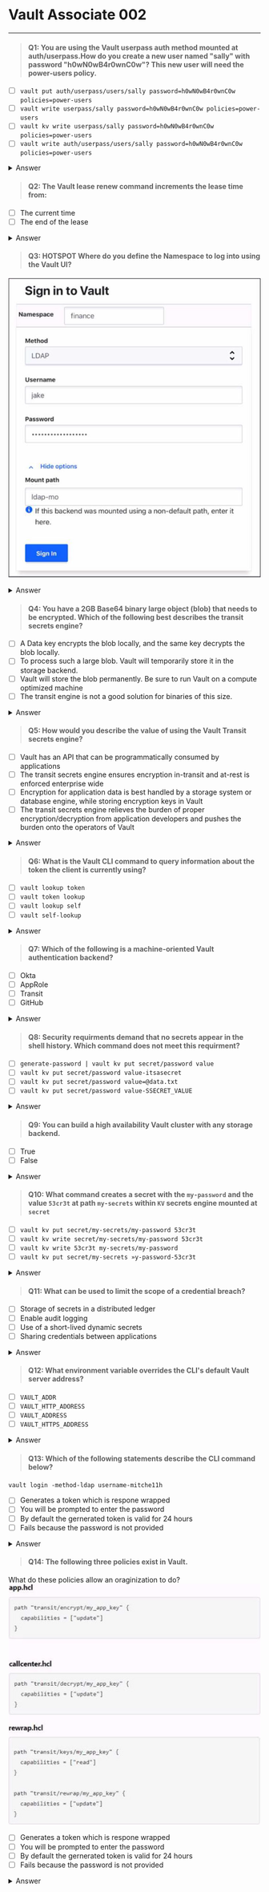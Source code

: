 # Vault Associate 002
---
> #### Q1: You are using the Vault userpass auth method mounted at auth/userpass.How do you create a new user named "sally" with password "h0wN0wB4r0wnC0w"? This new user will need the power-users policy.
- [ ] `vault put auth/userpass/users/sally password=h0wN0wB4r0wnC0w policies=power-users`
- [ ] `vault write userpass/sally password=h0wN0wB4r0wnC0w policies=power-users`
- [ ] `vault kv write userpass/sally password=h0wN0wB4r0wnC0w policies=power-users`
- [ ] `vault write auth/userpass/users/sally password=h0wN0wB4r0wnC0w policies=power-users`
<details>
  <summary> Answer </summary>
  
  `vault put auth/userpass/users/sally password=h0wN0wB4r0wnC0w policies=power-users`
  
</details>

> #### Q2: The Vault lease renew command increments the lease time from:
- [ ] The current time
- [ ] The end of the lease
<details>
  <summary> Answer </summary>
  
  The Current Time, not the end of the lease. This means that the user can request a specific amount of time they want remaining on the lease, termed the increment. This is not an increment at the end of the current TTL; it is an increment from the current time. For example, `vault lease renew -increment=3600 my-lease-id` would request that the TTL of the lease be adjusted to 1 hour(3600 seconds) from now. Having the increment be rooted at the current time instead of the end of the lease makes it easy for users to reduce the length of leases if they don't actually need credentials for the full possible lease period, allowing those credentials to expire sooner and resources to be cleaned up earlier. The requested increment is completely advisory. The backend in charge of the secret can choose to completely ignore it.
  Refrence: Lease, Renew, and Revoke | Vault | HashiCorp Developer
  
</details>

> #### Q3: HOTSPOT Where do you define the Namespace to log into using the Vault UI?
![alt text](signintovault.png)

<details>
  <summary> Answer </summary>
  
  The namespace can be defined in the "Mount Path" field in the "Advance Options" section of the login screen. The mount Path is the path where the auth method is enabled, and it can include a namespace prefix. For example LDAP auth method is enabled at the path `ns1/auth/ldap`, where `ns1` is the namespace, then the mount path field should be set to `ns1/auth/ldap` this way, the Vault UI will log in to the correct namespace and auth method. Alternatively, the namespace can also be specified in the URL of the Vault UI, such as 
 ***https://vault.example.com/ui/vault/auth/ns1/auth/ldap/login***

</details>

> #### Q4: You have a 2GB Base64 binary large object (blob) that needs to be encrypted. Which of the following best describes the transit secrets engine?
- [ ] A Data key encrypts the blob locally, and the same key decrypts the blob locally.
- [ ] To process such a large blob. Vault will temporarily store it in the storage backend.
- [ ] Vault will store the blob permanently. Be sure to run Vault on a compute optimized machine
- [ ] The transit engine is not a good solution for binaries of this size.
<details>
  <summary> Answer </summary>
  
  The transit engine is not a good solution for binaries of this size, because it is designed to handle cryptographic functions on data in-transit, not data at-rest. The transit secrets engine does not store any data sent to it, so it would require sending the entire 2GB blob to Vault for encryption or decryption,
  which would be inefficient and impractical. A better solution would be to use the transit secrets engine to generate a data key, which is a high-entropy key that can be used to encrypt or decrypt data locally. The data key can be returned in plaintext or wrapped by another key, depending on the use case. This way, the transit secrets engine only handles the encryption or decryption of the data key, not the data itself, and the data can be stored in any primary data store.

  Reference: Transit - Secrets Engines | Vault | HashiCorp Developer, Encryption as a service: transit secrets engine | Vault | HashiCorp Developer
</details>

> #### Q5: How would you describe the value of using the Vault Transit secrets engine?
- [ ] Vault has an API that can be programmatically consumed by applications
- [ ] The transit secrets engine ensures encryption in-transit and at-rest is enforced enterprise wide
- [ ] Encryption for application data is best handled by a storage system or database engine, while storing encryption keys in Vault
- [ ] The transit secrets engine relieves the burden of proper encryption/decryption from application developers and pushes the burden onto the operators of Vault
<details>
  <summary> Answer </summary>
  
  The transit secrets engine relieves the burden of proper encryption/decryption from application developers and pushes the burden onto the operators of Vault. The transit secrets engine provides encryption as a service, which means that it performs cryptographic operations on data in-transit without storing any data. This allows developers to delegate the responsibility of managing encryption keys and algorithms to Vault operators, who can define and enforce policies on the transit secrets engine. This way, developers can focus on their application logic and data, while Vault handles the encryption and decryption of data in a secure and scalable manner.

  Reference: Transit - Secrets Engines | Vault | HashiCorp Developer, Encryption as a service: transit
  secrets engine | Vault | HashiCorp Developer
</details>

> #### Q6: What is the Vault CLI command to query information about the token the client is currently using?

- [ ] `vault lookup token`
- [ ] `vault token lookup`
- [ ] `vault lookup self`
- [ ] `vault self-lookup`
<details>
  <summary> Answer </summary>
  
  `vault token lookup` The Vault CLI command to query information about the token the client is currently using is vault token lookup. This command displays information about the token or accessor provided as an argument, or the locally authenticated token if no argument is given. The information includes the token ID, accessor, policies, TTL, creation time, and metadata. This command can be useful for debugging and auditing purposes, as well as for renewing or revoking tokens.

Reference: token lookup - Command | Vault | HashiCorp Developer, Tokens | Vault | HashiCorp Developer
</details>

> #### Q7: Which of the following is a machine-oriented Vault authentication backend?

- [ ] Okta
- [ ] AppRole
- [ ] Transit
- [ ] GitHub
<details>
  <summary> Answer </summary>
  
  AppRole is a machine-oriented authentication method that allows machines or applications to authenticate with Vault using a role ID and a secret ID. The role ID is a unique identifier for the application, and the secret ID is a single-use credential that can be delivered to the application securely. AppRole is designed to provide secure introduction of machines and applications to Vault, and to support the principle of least privilege by allowing fine-grained access control policies to be attached to each role. Okta, GitHub, and Transit are not machine-oriented authentication methods. Okta and GitHub are useroriented authentication methods that allow users to authenticate with Vault using their Okta or GitHub credentials. Transit is not an authentication method at all, but a secrets engine that provides encryption as a service.

Reference: AppRole Auth Method | Vault | HashiCorp Developer Okta Auth Method | Vault | HashiCorp Developer GitHub Auth Method | Vault | HashiCorp Developer Transit Secrets Engine | Vault | HashiCorp Developer
</details>

> #### Q8: Security requirments demand that no secrets appear in the shell history. Which command does not meet this requirment?

- [ ] `generate-password | vault kv put secret/password value`
- [ ] `vault kv put secret/password value-itsasecret`
- [ ] `vault kv put secret/password value=@data.txt`
- [ ] `vault kv put secret/password value-SSECRET_VALUE`
<details>
  <summary> Answer </summary>
 
  `vault kv put secret/password value-itsasecret`
   This command would store the secret value `itsasecret` in the `key/value` secrets engine at the path `secret/password`, but it would also expose the secret value in the shell history, which could be accessed by other users or malicious actors. This is not a secure way of storing secrets in Vault. The other commands are more secure ways of storing secrets in Vault without revealing them in the shell history.



</details>

> #### Q9: You can build a high availability Vault cluster with any storage backend.

- [ ] True
- [ ] False
<details>
  <summary> Answer </summary>
 
  False
   Not all storage backends support high availability mode for Vault. Only the storage backends that support locking can enable Vault to run in a multi-server mode where one server is active and the others are standby. Some examples of storage backends that support high availability mode are Consul, Integrated Storage, and ZooKeeper. Some examples of storage backends that do not support high availability mode are Filesystem, MySQL, and PostgreSQL.
  
  Reference:
  https://developer.hashicorp.com/vault/docs/concepts/ha1,
  https://developer.hashicorp.com/vault/docs/configuration/storage2
   
</details>

> #### Q10: What command creates a secret with the `my-password` and the value `53cr3t` at path `my-secrets` within `KV` secrets engine mounted at `secret`

- [ ] `vault kv put secret/my-secrets/my-password 53cr3t`
- [ ] `vault kv write secret/my-secrets/my-password 53cr3t`
- [ ] `vault kv write 53cr3t my-secrets/my-password`
- [ ] `vault kv put secret/my-secrets »y-password-53cr3t`
<details>
  <summary> Answer </summary>
  
  `vault kv put secret/my-secrets/my-password 53cr3t`
   or `vault kv put secret/my-secrets my-password=53cr3t`

   Reference: https://developer.hashicorp.com/vault/docs/commands/kv/put3,
              https://developer.hashicorp.com/vault/docs/commands/kv4
</details>

> #### Q11: What can be used to limit the scope of a credential breach?
- [ ] Storage of secrets in a distributed ledger
- [ ] Enable audit logging 
- [ ] Use of a short-lived dynamic secrets
- [ ] Sharing credentials between applications
<details>
  <summary> Answer </summary>
  
  Use of a short-lived dynamic secrets Dynamic secrets are generated on-demand by Vault and automatically revoked when they are no longer needed. This way, the credentials are not stored in plain text or in a static database, and they can be rotated frequently to prevent unauthorized access. Dynamic secrets also provide encryption as a service, which means that they perform cryptographic operations on data in transit without storing any data. This adds an extra layer of security and reduces the risk of data leakage or tampering.

  Reference: Dynamic secrets | Vault | HashiCorp Developer, What are dynamic secrets and why do I need them? - HashiCorp
</details>

> #### Q12: What environment variable overrides the CLI's default Vault server address?

- [ ] `VAULT_ADDR`
- [ ] `VAULT_HTTP_ADORESS`
- [ ] `VAULT_ADDRESS`
- [ ] `VAULT_HTTPS_ADDRESS`
<details>
  <summary> Answer </summary>
  
  `VAULT_ADDR`
  This environment variable can be set to the URL of the Vault server, which is used by Vault's CLI tool to communicate with the Vault server.
</details>

> #### Q13: Which of the following statements describe the CLI command below?
`vault login -method-ldap username-mitche11h`
- [ ] Generates a token which is respone wrapped
- [ ] You will be prompted to enter the password
- [ ] By default the gernerated token is valid for 24 hours
- [ ] Fails because the password is not provided
<details>
  <summary> Answer </summary>
  
  This command is a command to log in to Vault using the LDAP method. Usually, after executing this command, the user is prompted to enter their password, rather than the command immediately failing because the password was not provided. `vault login -method=ldap username=mitchellh`
</details>

> #### Q14: The following three policies exist in Vault.
What do these policies allow an oraginization to do?
![alt text](policies.png)
- [ ] Generates a token which is respone wrapped
- [ ] You will be prompted to enter the password
- [ ] By default the gernerated token is valid for 24 hours
- [ ] Fails because the password is not provided
<details>
  <summary> Answer </summary>
  
  
</details>